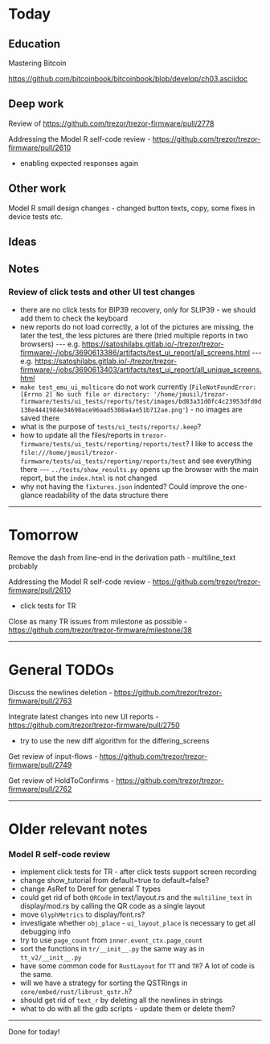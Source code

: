 # Today

## Education

Mastering Bitcoin

https://github.com/bitcoinbook/bitcoinbook/blob/develop/ch03.asciidoc

## Deep work

Review of https://github.com/trezor/trezor-firmware/pull/2778

Addressing the Model R self-code review - https://github.com/trezor/trezor-firmware/pull/2610
- enabling expected responses again

## Other work

Model R small design changes - changed button texts, copy, some fixes in device tests etc.

## Ideas

## Notes

### Review of click tests and other UI test changes

- there are no click tests for BIP39 recovery, only for SLIP39 - we should add them to check the keyboard
- new reports do not load correctly, a lot of the pictures are missing, the later the test, the less pictures are there (tried multiple reports in two browsers)
--- e.g. https://satoshilabs.gitlab.io/-/trezor/trezor-firmware/-/jobs/3690613386/artifacts/test_ui_report/all_screens.html
--- e.g. https://satoshilabs.gitlab.io/-/trezor/trezor-firmware/-/jobs/3690613403/artifacts/test_ui_report/all_unique_screens.html
- `make test_emu_ui_multicore` do not work currently (`FileNotFoundError: [Errno 2] No such file or directory: '/home/jmusil/trezor-firmware/tests/ui_tests/reports/test/images/bd83a31d0fc4c23953dfd0d138e4441984e34698ace96aad5308a4ae51b712ae.png'`) - no images are saved there
- what is the purpose of `tests/ui_tests/reports/.keep`?
- how to update all the files/reports in `trezor-firmware/tests/ui_tests/reporting/reports/test`? I like to access the `file:///home/jmusil/trezor-firmware/tests/ui_tests/reporting/reports/test` and see everything there
--- `../tests/show_results.py` opens up the browser with the main report, but the `index.html` is not changed
- why not having the `fixtures.json` indented? Could improve the one-glance readability of the data structure there

---

# Tomorrow

Remove the dash from line-end in the derivation path - multiline_text probably

Addressing the Model R self-code review - https://github.com/trezor/trezor-firmware/pull/2610
- click tests for TR

Close as many TR issues from milestone as possible - https://github.com/trezor/trezor-firmware/milestone/38

---

# General TODOs

Discuss the newlines deletion - https://github.com/trezor/trezor-firmware/pull/2763

Integrate latest changes into new UI reports - https://github.com/trezor/trezor-firmware/pull/2750
- try to use the new diff algorithm for the differing_screens

Get review of input-flows - https://github.com/trezor/trezor-firmware/pull/2749

Get review of HoldToConfirms - https://github.com/trezor/trezor-firmware/pull/2762

---

# Older relevant notes

### Model R self-code review

- implement click tests for TR - after click tests support screen recording
- change show_tutorial from default=true to default=false?
- change AsRef<str> to Deref<str> for general T types
- could get rid of both `QRCode` in text/layout.rs and the `multiline_text` in display/mod.rs by calling the QR code as a single layout
- move `GlyphMetrics` to display/font.rs?
- investigate whether `obj_place` - `ui_layout_place` is necessary to get all debugging info
- try to use `page_count` from `inner.event_ctx.page_count`
- sort the functions in `tr/__init__.py` the same way as in `tt_v2/__init__.py`
- have some common code for `RustLayout` for `TT` and `TR`? A lot of code is the same.
- will we have a strategy for sorting the QSTRings in `core/embed/rust/librust_qstr.h`?
- should get rid of `text_r` by deleting all the newlines in strings
- what to do with all the gdb scripts - update them or delete them?

---

Done for today!
